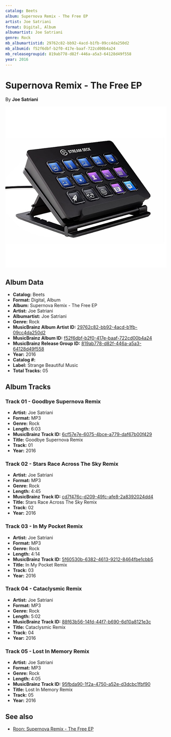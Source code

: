 ```yaml
---
catalog: Beets
album: Supernova Remix - The Free EP
artist: Joe Satriani
format: Digital, Album
albumartist: Joe Satriani
genre: Rock
mb_albumartistid: 29762c82-bb92-4acd-b1fb-09cc4da250d2
mb_albumid: f52f6dbf-b2f0-417e-baaf-722cd00b4a24
mb_releasegroupid: 819ab778-d82f-446a-a5a3-64128d49f558
year: 2016
---
```


# Supernova Remix - The Free EP

By **Joe Satriani**

![](../../assets/beetscovers/Joe_Satriani-Supernova_Remix_-_The_Free_EP.jpg)

## Album Data

- **Catalog:** Beets
- **Format:** Digital, Album
- **Album:** Supernova Remix - The Free EP
- **Artist:** Joe Satriani
- **Albumartist:** Joe Satriani
- **Genre:** Rock
- **MusicBrainz Album Artist ID:** [29762c82-bb92-4acd-b1fb-09cc4da250d2](https://musicbrainz.org/artist/29762c82-bb92-4acd-b1fb-09cc4da250d2)
- **MusicBrainz Album ID:** [f52f6dbf-b2f0-417e-baaf-722cd00b4a24](https://musicbrainz.org/release/f52f6dbf-b2f0-417e-baaf-722cd00b4a24)
- **MusicBrainz Release Group ID:** [819ab778-d82f-446a-a5a3-64128d49f558](https://musicbrainz.org/release-group/819ab778-d82f-446a-a5a3-64128d49f558)
- **Year:** 2016
- **Catalog #:** 
- **Label:** Strange Beautiful Music
- **Total Tracks:** 05

## Album Tracks

### Track 01 - Goodbye Supernova Remix

- **Artist:** Joe Satriani
- **Format:** MP3
- **Genre:** Rock
- **Length:** 6:03
- **MusicBrainz Track ID:** [6cf57e7e-6075-4bce-a779-daf67b00f429](https://musicbrainz.org/recording/6cf57e7e-6075-4bce-a779-daf67b00f429)
- **Title:** Goodbye Supernova Remix
- **Track:** 01
- **Year:** 2016

### Track 02 - Stars Race Across The Sky Remix

- **Artist:** Joe Satriani
- **Format:** MP3
- **Genre:** Rock
- **Length:** 4:45
- **MusicBrainz Track ID:** [cd7f476c-d209-49fc-afe8-2a8392024dd4](https://musicbrainz.org/recording/cd7f476c-d209-49fc-afe8-2a8392024dd4)
- **Title:** Stars Race Across The Sky Remix
- **Track:** 02
- **Year:** 2016

### Track 03 - In My Pocket Remix

- **Artist:** Joe Satriani
- **Format:** MP3
- **Genre:** Rock
- **Length:** 4:14
- **MusicBrainz Track ID:** [5f60530b-6382-4613-9212-8464fbe1cbb5](https://musicbrainz.org/recording/5f60530b-6382-4613-9212-8464fbe1cbb5)
- **Title:** In My Pocket Remix
- **Track:** 03
- **Year:** 2016

### Track 04 - Cataclysmic Remix

- **Artist:** Joe Satriani
- **Format:** MP3
- **Genre:** Rock
- **Length:** 5:02
- **MusicBrainz Track ID:** [88f63b56-14fd-44f7-b690-6d10a8121e3c](https://musicbrainz.org/recording/88f63b56-14fd-44f7-b690-6d10a8121e3c)
- **Title:** Cataclysmic Remix
- **Track:** 04
- **Year:** 2016

### Track 05 - Lost In Memory Remix

- **Artist:** Joe Satriani
- **Format:** MP3
- **Genre:** Rock
- **Length:** 4:05
- **MusicBrainz Track ID:** [95fbda90-1f2a-4750-a52e-d3dcbc1fbf90](https://musicbrainz.org/recording/95fbda90-1f2a-4750-a52e-d3dcbc1fbf90)
- **Title:** Lost In Memory Remix
- **Track:** 05
- **Year:** 2016


## See also

- [Roon: Supernova Remix - The Free EP](../../Roon/Joe_Satriani/Supernova_Remix_-_The_Free_EP.md)
